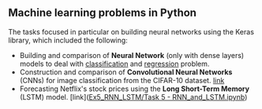 ## Machine learning problems in Python
The tasks focused in particular on building neural networks using the Keras library, which included the following:
- Building and comparison of **Neural Network** (only with dense layers) models to deal with [classification](https://github.com/Paulina-Iwach/Machine-Learning/blob/master/Ex2_Keras_DNN/Assigment%202%20-%20classification%20task.ipynb) and [regression](https://github.com/Paulina-Iwach/Machine-Learning/blob/master/Ex2_Keras_DNN/Assigment%202%20-%20Regression%20task.ipynb) problem.
- Construction and comparison of **Convolutional Neural Networks** (CNNs) for image classification from the CIFAR-10 dataset. [link](https://github.com/Paulina-Iwach/Machine-Learning/blob/master/Ex4_Keras_CNN_image_augmentation/Task%204%20-%20CNNs%20with%20Keras.ipynb)
- Forecasting Netflix's stock prices using the **Long Short-Term Memory** (LSTM) model. [link]([Ex5_RNN_LSTM/Task 5 - RNN_and_LSTM.ipynb](https://github.com/Paulina-Iwach/Machine-Learning/blob/master/Ex5_RNN_LSTM/Task%205%20-%20RNN_and_LSTM.ipynb))
